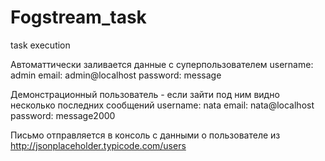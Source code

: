 # Fogstream_task
task execution


Автоматтически заливается данные с суперпользователем
username: admin
email: admin@localhost
password: message

Демонстрационный пользователь - если зайти под ним видно несколько последних сообщений
username: nata
email: nata@localhost
password: message2000


Письмо отправляется в консоль с данными о пользователе из http://jsonplaceholder.typicode.com/users
